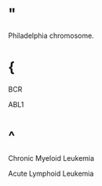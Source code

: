 # "

Philadelphia chromosome.

# {

BCR

ABL1

# ^

Chronic Myeloid Leukemia

Acute Lymphoid Leukemia
